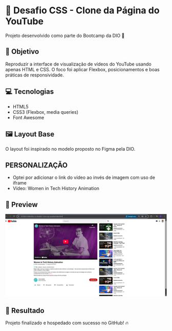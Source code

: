 # 🎥 Desafio CSS - Clone da Página do YouTube

Projeto desenvolvido como parte do Bootcamp da DIO 🚀

## 📌 Objetivo

Reproduzir a interface de visualização de vídeos do YouTube usando apenas HTML e CSS. O foco foi aplicar Flexbox, posicionamentos e boas práticas de responsividade.

## 💻 Tecnologias

- HTML5
- CSS3 (Flexbox, media queries)
- Font Awesome

## 🖼️ Layout Base

O layout foi inspirado no modelo proposto no Figma pela DIO. 

## PERSONALIZAÇÃO
- Optei por adicionar o link do vídeo ao invés de imagem com uso de iframe
- Vídeo: Women in Tech History Animation

## 📸 Preview

![Preview do Projeto](./img/clone-youtube.png)

## 🏁 Resultado

Projeto finalizado e hospedado com sucesso no GitHub! 🔥
